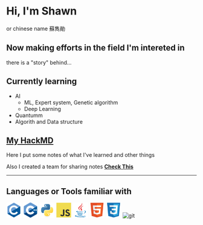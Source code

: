 # Hi, I'm Shawn

or chinese name 蘇雋勛

## Now making efforts in the field I'm intereted in

there is a "story" behind...

## Currently learning

- AI
    - ML, Expert system, Genetic algorithm
    - Deep Learning
- Quantumm 
- Algorith and Data structure

## [My HackMD](https://hackmd.io/@ShawnNTU-CS)

Here I put some notes of what I've learned and other things

Also I created a team for sharing notes [**Check This**](https://hackmd.io/@NTU-NYCU-NTHU)

---

## Languages or Tools familiar with

<img src="https://raw.githubusercontent.com/devicons/devicon/master/icons/c/c-original.svg" alt="C" width="40" height="40"/> <img src="https://raw.githubusercontent.com/devicons/devicon/master/icons/cplusplus/cplusplus-original.svg" alt="C++" width="40" height="40"/> <img src="https://raw.githubusercontent.com/devicons/devicon/master/icons/python/python-original.svg" alt="python" width="40" height="40"/> <img src="https://raw.githubusercontent.com/devicons/devicon/master/icons/javascript/javascript-original.svg" alt="javascript" width="40" height="40"/> <img src="https://raw.githubusercontent.com/devicons/devicon/master/icons/java/java-original.svg" alt="java" width="40" height="40"/> <img src="https://raw.githubusercontent.com/devicons/devicon/master/icons/html5/html5-original.svg" alt="HTML" width="40" height="40"/> <img src="https://raw.githubusercontent.com/devicons/devicon/master/icons/css3/css3-original.svg" alt="CSS" width="40" height="40"/> <img src="https://www.vectorlogo.zone/logos/git-scm/git-scm-icon.svg" alt="git" width="40" height="40"/>